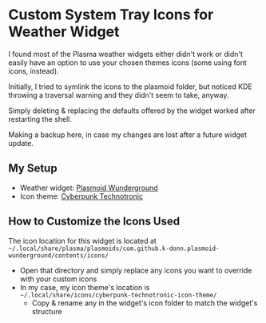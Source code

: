 # Custom System Tray Icons for Weather Widget 
I found most of the Plasma weather widgets either didn't work or didn't easily have an option to use your chosen themes icons (some using font icons, instead).

Initially, I tried to symlink the icons to the plasmoid folder, but noticed KDE throwing a traversal warning and they didn't seem to take, anyway.

Simply deleting & replacing the defaults offered by the widget worked after restarting the shell.

Making a backup here, in case my changes are lost after a future widget update.

## My Setup
- Weather widget: [Plasmoid Wunderground](https://github.com/k-donn/plasmoid-wunderground)
- Icon theme: [Cyberpunk Technotronic](https://store.kde.org/p/1999292)

## How to Customize the Icons Used
The icon location for this widget is located at `~/.local/share/plasma/plasmoids/com.github.k-donn.plasmoid-wunderground/contents/icons/`

- Open that directory and simply replace any icons you want to override with your custom icons
- In my case, my icon theme's location is
`~/.local/share/icons/cyberpunk-technotronic-icon-theme/`
    - Copy & rename any in the widget's icon folder to match the widget's structure